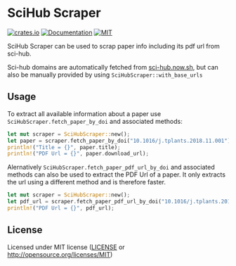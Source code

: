 # SciHub Scraper

[![crates.io](https://img.shields.io/crates/v/scihub_scraper.svg)](https://crates.io/crates/scihub_scraper)
[![Documentation](https://docs.rs/scihub_scraper/badge.svg)](https://docs.rs/scihub_scraper)
[![MIT](https://img.shields.io/crates/l/scihub_scraper.svg)](./LICENSE)

SciHub Scraper can be used to scrap paper info including its pdf url from sci-hub.
 
Sci-hub domains are automatically fetched from [sci-hub.now.sh](https://sci-hub.now.sh/), 
but can also be manually provided by using `SciHubScraper::with_base_urls`

## Usage
To extract all available information about a paper use `SciHubScraper.fetch_paper_by_doi` and associated methods:
```rust
let mut scraper = SciHubScraper::new();
let paper = scraper.fetch_paper_by_doi("10.1016/j.tplants.2018.11.001").await?;
println!("Title = {}", paper.title);
println!("PDF Url = {}", paper.download_url);
```

Alernatively `SciHubScraper.fetch_paper_pdf_url_by_doi` and associated methods can also be used to extract the PDF Url of a paper.
It only extracts the url using a different method and is therefore faster.

```rust
let mut scraper = SciHubScraper::new();
let pdf_url = scraper.fetch_paper_pdf_url_by_doi("10.1016/j.tplants.2018.11.001").await?;
println!("PDF Url = {}", pdf_url);
```

## License
Licensed under MIT license ([LICENSE](./LICENSE) or http://opensource.org/licenses/MIT)